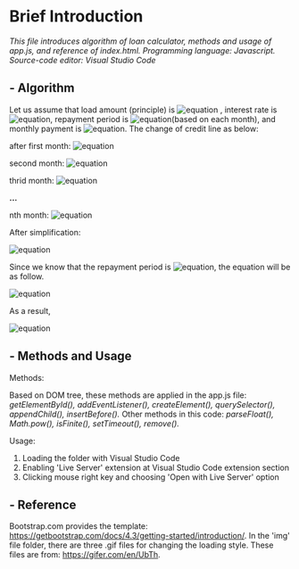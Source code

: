 # Brief Introduction
*This file introduces algorithm of loan calculator, methods and usage of app.js, and reference of index.html. Programming language: Javascript. Source-code editor: Visual Studio Code*   

## - Algorithm

Let us assume that load amount (principle) is ![equation](https://latex.codecogs.com/png.latex?\dpi{100}&space;\bg_white&space;\fn_cs&space;\alpha) , interest rate is ![equation](https://latex.codecogs.com/png.latex?\dpi{100}&space;\bg_white&space;\fn_cs&space;\beta), repayment period is ![equation](https://latex.codecogs.com/png.latex?\dpi{100}&space;\bg_white&space;\fn_cs&space;\tau)(based on each month), and monthly payment is ![equation](https://latex.codecogs.com/png.latex?\dpi{120}&space;\bg_white&space;\fn_cs&space;x). The change of credit line as below:

after first month:  ![equation](https://latex.codecogs.com/gif.latex?\fn_cs&space;\alpha_1&space;=&space;\alpha(1&plus;\beta)&space;-&space;x)

second month:  ![equation](https://latex.codecogs.com/gif.latex?\fn_cs&space;\alpha_2&space;=&space;\alpha_1(1&plus;\beta)&space;-&space;x&space;=&space;[\alpha(1&plus;\beta)&space;-&space;x](1&plus;\beta)&space;-&space;x&space;=&space;\alpha(1&plus;\beta)^2&space;-&space;x[(1&plus;\beta)&plus;1])

thrid month: ![equation](https://latex.codecogs.com/gif.latex?\fn_cs&space;\alpha_3&space;=&space;\alpha_2(1&plus;\beta)&space;-&space;x&space;=&space;\alpha(1&plus;\beta)^3&space;-&space;x[(1&plus;\beta)^2&space;&plus;&space;(1&plus;\beta)&plus;1]) 

**...**

nth month: ![equation](https://latex.codecogs.com/gif.latex?\fn_cs&space;\alpha_n&space;=&space;\alpha_{n-1}(1&plus;\beta)&space;-&space;x&space;=&space;\alpha(1&plus;\beta)^n&space;-&space;x[(1&plus;\beta)^{n-1}&space;&plus;&space;(1&plus;\beta)^{n-2}&plus;&space;...&space;&plus;(1&plus;\beta)^2&space;&plus;&space;(1&plus;\beta)&space;&plus;&space;1])

After simplification:

![equation](https://latex.codecogs.com/gif.latex?\fn_cs&space;\alpha(1&plus;\beta)^n&space;-&space;\frac{x[(1&plus;\beta)^n&space;-&space;1]}{\beta})

Since we know that the repayment period is ![equation](https://latex.codecogs.com/png.latex?\dpi{100}&space;\bg_white&space;\fn_cs&space;\tau), the equation will be as follow.

![equation](https://latex.codecogs.com/gif.latex?\fn_cs&space;\alpha_\tau&space;=&space;\alpha(1&plus;\beta)^\tau&space;-&space;\frac{x[(1&plus;\beta)^\tau&space;-&space;1]}{\beta}&space;=&space;0)

As a result,

![equation](https://latex.codecogs.com/gif.latex?\fn_cs&space;x=&space;\frac{\alpha\beta[(1&plus;\beta)^\tau]}{(1&plus;\beta)^\tau&space;-&space;1})


## - Methods and Usage

Methods: 

Based on DOM tree, these methods are applied in the app.js file: *getElementById(), addEventListener(), createElement(), querySelector(), appendChild(), insertBefore().* Other methods in this code: *parseFloat(), Math.pow(), isFinite(), setTimeout(), remove().*

Usage:
1. Loading the folder with Visual Studio Code 
2. Enabling 'Live Server' extension at Visual Studio Code extension section
3. Clicking mouse right key and choosing 'Open with Live Server' option 

## - Reference
Bootstrap.com provides the template: https://getbootstrap.com/docs/4.3/getting-started/introduction/. In the 'img' file folder, there are three .gif files for changing the loading style. These files are from: https://gifer.com/en/UbTh.  


